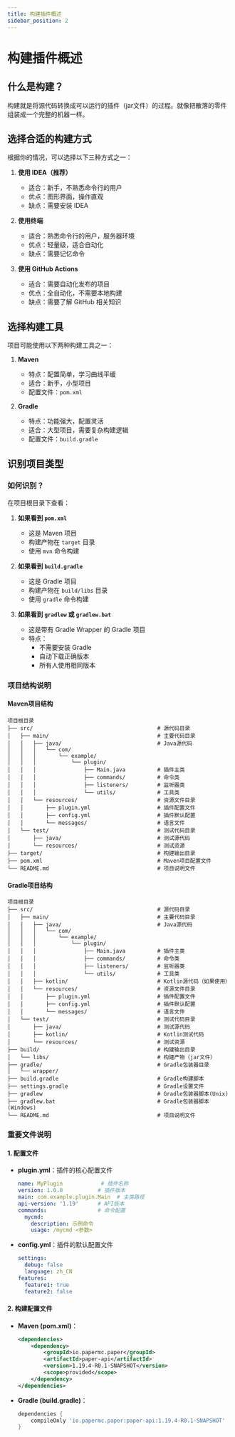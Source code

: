 ```yaml
---
title: 构建插件概述
sidebar_position: 2
---
```


# 构建插件概述

## 什么是构建？
构建就是将源代码转换成可以运行的插件（jar文件）的过程。就像把散落的零件组装成一个完整的机器一样。

## 选择合适的构建方式
根据你的情况，可以选择以下三种方式之一：

1. **使用 IDEA（推荐）**
   - 适合：新手，不熟悉命令行的用户
   - 优点：图形界面，操作直观
   - 缺点：需要安装 IDEA

2. **使用终端**
   - 适合：熟悉命令行的用户，服务器环境
   - 优点：轻量级，适合自动化
   - 缺点：需要记忆命令

3. **使用 GitHub Actions**
   - 适合：需要自动化发布的项目
   - 优点：全自动化，不需要本地构建
   - 缺点：需要了解 GitHub 相关知识

## 选择构建工具
项目可能使用以下两种构建工具之一：

1. **Maven**
   - 特点：配置简单，学习曲线平缓
   - 适合：新手，小型项目
   - 配置文件：`pom.xml`

2. **Gradle**
   - 特点：功能强大，配置灵活
   - 适合：大型项目，需要复杂构建逻辑
   - 配置文件：`build.gradle`

## 识别项目类型

### 如何识别？
在项目根目录下查看：

1. **如果看到 `pom.xml`**
   - 这是 Maven 项目
   - 构建产物在 `target` 目录
   - 使用 `mvn` 命令构建

2. **如果看到 `build.gradle`**
   - 这是 Gradle 项目
   - 构建产物在 `build/libs` 目录
   - 使用 `gradle` 命令构建

3. **如果看到 `gradlew` 或 `gradlew.bat`**
   - 这是带有 Gradle Wrapper 的 Gradle 项目
   - 特点：
     - 不需要安装 Gradle
     - 自动下载正确版本
     - 所有人使用相同版本

### 项目结构说明

#### Maven项目结构

```text
项目根目录
├── src/                                       # 源代码目录
│   ├── main/                                  # 主要代码目录
│   │   ├── java/                              # Java源代码
│   │   │   └── com/
│   │   │       └── example/
│   │   │           └── plugin/
│   │   │               ├── Main.java          # 插件主类
│   │   │               ├── commands/          # 命令类
│   │   │               ├── listeners/         # 监听器类
│   │   │               └── utils/             # 工具类
│   │   └── resources/                         # 资源文件目录
│   │       ├── plugin.yml                     # 插件配置文件
│   │       ├── config.yml                     # 插件默认配置
│   │       └── messages/                      # 语言文件
│   └── test/                                  # 测试代码目录
│       ├── java/                              # 测试源代码
│       └── resources/                         # 测试资源
├── target/                                    # 构建输出目录
├── pom.xml                                    # Maven项目配置文件
└── README.md                                  # 项目说明文件
```

#### Gradle项目结构

```text
项目根目录
├── src/                                       # 源代码目录
│   ├── main/                                  # 主要代码目录
│   │   ├── java/                              # Java源代码
│   │   │   └── com/
│   │   │       └── example/
│   │   │           └── plugin/
│   │   │               ├── Main.java          # 插件主类
│   │   │               ├── commands/          # 命令类
│   │   │               ├── listeners/         # 监听器类
│   │   │               └── utils/             # 工具类
│   │   ├── kotlin/                            # Kotlin源代码（如果使用）
│   │   └── resources/                         # 资源文件目录
│   │       ├── plugin.yml                     # 插件配置文件
│   │       ├── config.yml                     # 插件默认配置
│   │       └── messages/                      # 语言文件
│   └── test/                                  # 测试代码目录
│       ├── java/                              # 测试源代码
│       ├── kotlin/                            # Kotlin测试代码
│       └── resources/                         # 测试资源
├── build/                                     # 构建输出目录
│   └── libs/                                  # 构建产物（jar文件）
├── gradle/                                    # Gradle包装器目录
│   └── wrapper/
├── build.gradle                               # Gradle构建脚本
├── settings.gradle                            # Gradle设置文件
├── gradlew                                    # Gradle包装器脚本(Unix)
├── gradlew.bat                                # Gradle包装器脚本(Windows)
└── README.md                                  # 项目说明文件
```

### 重要文件说明

#### 1. 配置文件
- **plugin.yml**：插件的核心配置文件
  ```yaml
  name: MyPlugin            # 插件名称
  version: 1.0.0           # 插件版本
  main: com.example.plugin.Main  # 主类路径
  api-version: '1.19'      # API版本
  commands:                # 命令配置
    mycmd:
      description: 示例命令
      usage: /mycmd <参数>
  ```

- **config.yml**：插件的默认配置文件
  ```yaml
  settings:
    debug: false
    language: zh_CN
  features:
    feature1: true
    feature2: false
  ```

#### 2. 构建配置文件
- **Maven (pom.xml)**：
  ```xml
  <dependencies>
      <dependency>
          <groupId>io.papermc.paper</groupId>
          <artifactId>paper-api</artifactId>
          <version>1.19.4-R0.1-SNAPSHOT</version>
          <scope>provided</scope>
      </dependency>
  </dependencies>
  ```

- **Gradle (build.gradle)**：
  ```groovy
  dependencies {
      compileOnly 'io.papermc.paper:paper-api:1.19.4-R0.1-SNAPSHOT'
  }
  ```
